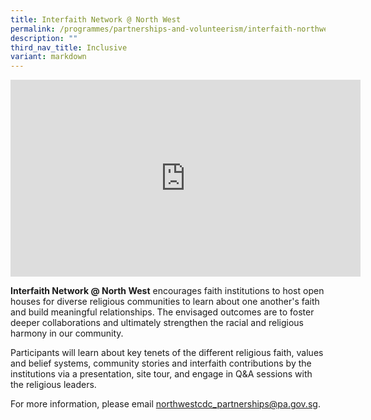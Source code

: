 ```yaml
---
title: Interfaith Network @ North West
permalink: /programmes/partnerships-and-volunteerism/interfaith-northwest/
description: ""
third_nav_title: Inclusive
variant: markdown
---
```

<iframe width="560" height="315" src="https://www.youtube.com/embed/rke2StZwfHs" title="YouTube video player" frameborder="0" allow="accelerometer; autoplay; clipboard-write; encrypted-media; gyroscope; picture-in-picture" allowfullscreen=""></iframe>

**Interfaith Network @ North West** encourages faith institutions to host open houses for diverse religious communities to learn about one another's faith and build meaningful relationships. The envisaged outcomes are to foster deeper collaborations and ultimately strengthen the racial and religious harmony in our community.

Participants will learn about key tenets of the different religious faith, values and belief systems, community stories and interfaith contributions by the institutions via a presentation, site tour, and engage in Q&amp;A sessions with the religious leaders.

For more information, please email        [northwestcdc\_partnerships@pa.gov.sg](mailto:northwestcdc_partnerships@pa.gov.sg).